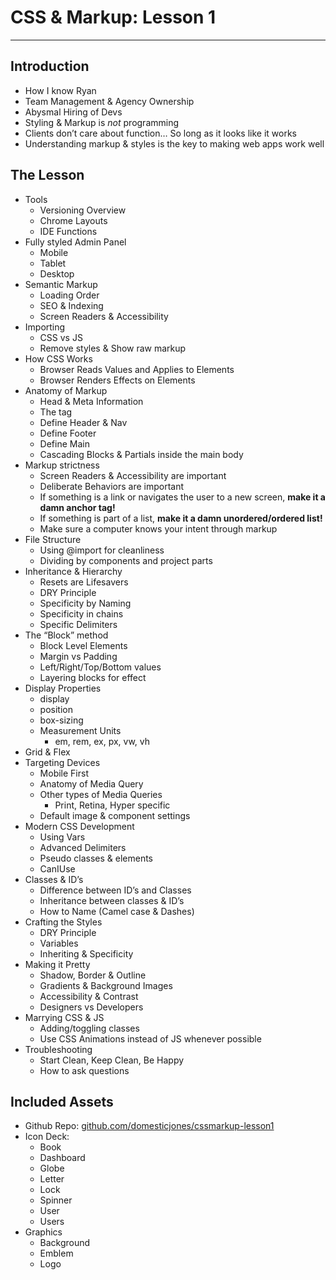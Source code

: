 # CSS & Markup: Lesson 1

---

## Introduction
- How I know Ryan
- Team Management & Agency Ownership
- Abysmal Hiring of Devs
- Styling & Markup is *not* programming
- Clients don’t care about function… So long as it looks like it works
- Understanding markup & styles is the key to making web apps work well

## The Lesson
- Tools
  - Versioning Overview
  - Chrome Layouts
  - IDE Functions
- Fully styled Admin Panel
  - Mobile
  - Tablet 
  - Desktop 
- Semantic Markup 
  - Loading Order
  - SEO & Indexing 
  - Screen Readers & Accessibility 
- Importing 
  - CSS vs JS 
  - Remove styles & Show raw markup 
- How CSS Works 
  - Browser Reads Values and Applies to Elements 
  - Browser Renders Effects on Elements 
- Anatomy of Markup 
  - Head & Meta Information
  - The <body> tag 
  - Define Header & Nav 
  - Define Footer 
  - Define Main
  - Cascading Blocks & Partials inside the main body 
- Markup strictness 
  - Screen Readers & Accessibility are important 
  - Deliberate Behaviors are important 
  - If something is a link or navigates the user to a new screen, **make it a damn anchor tag!**
  - If something is part of a list, **make it a damn unordered/ordered list!**
  - Make sure a computer knows your intent through markup 
- File Structure 
  - Using @import for cleanliness
  - Dividing by components and project parts
- Inheritance & Hierarchy 
  - Resets are Lifesavers
  - DRY Principle
  - Specificity by Naming
  - Specificity in chains
  - Specific Delimiters
- The “Block” method 
  - Block Level Elements 
  - Margin vs Padding 
  - Left/Right/Top/Bottom values 
  - Layering blocks for effect 
- Display Properties 
  - display 
  - position 
  - box-sizing 
  - Measurement Units
    - em, rem, ex, px, vw, vh
- Grid & Flex 
- Targeting Devices 
  - Mobile First 
  - Anatomy of Media Query 
  - Other types of Media Queries 
    - Print, Retina, Hyper specific 
  - Default image & component settings
- Modern CSS Development
  - Using Vars
  - Advanced Delimiters
  - Pseudo classes & elements
  - CanIUse
- Classes & ID’s
  - Difference between ID’s and Classes
  - Inheritance between classes & ID’s
  - How to Name (Camel case & Dashes)
- Crafting the Styles 
  - DRY Principle 
  - Variables
  - Inheriting & Specificity
- Making it Pretty 
  - Shadow, Border & Outline 
  - Gradients & Background Images 
  - Accessibility & Contrast 
  - Designers vs Developers 
- Marrying CSS & JS 
  - Adding/toggling classes 
  - Use CSS Animations instead of JS whenever possible 
- Troubleshooting 
  - Start Clean, Keep Clean, Be Happy 
  - How to ask questions

## Included Assets
- Github Repo: [github.com/domesticjones/cssmarkup-lesson1](https://github.com/domesticjones/cssmarkup-lesson1)
- Icon Deck:
  - Book
  - Dashboard
  - Globe
  - Letter
  - Lock
  - Spinner
  - User
  - Users
- Graphics
  - Background
  - Emblem
  - Logo
